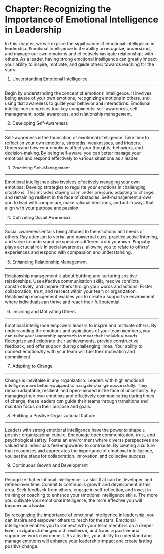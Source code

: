 Chapter: Recognizing the Importance of Emotional Intelligence in Leadership
===========================================================================

In this chapter, we will explore the significance of emotional intelligence in leadership. Emotional intelligence is the ability to recognize, understand, and manage our own emotions and effectively navigate relationships with others. As a leader, having strong emotional intelligence can greatly impact your ability to inspire, motivate, and guide others towards reaching for the stars.

1. Understanding Emotional Intelligence
---------------------------------------

Begin by understanding the concept of emotional intelligence. It involves being aware of your own emotions, recognizing emotions in others, and using that awareness to guide your behavior and interactions. Emotional intelligence comprises four key components: self-awareness, self-management, social awareness, and relationship management.

2. Developing Self-Awareness
----------------------------

Self-awareness is the foundation of emotional intelligence. Take time to reflect on your own emotions, strengths, weaknesses, and triggers. Understand how your emotions affect your thoughts, behaviors, and decision-making. By being self-aware, you can better manage your emotions and respond effectively to various situations as a leader.

3. Practicing Self-Management
-----------------------------

Emotional intelligence also involves effectively managing your own emotions. Develop strategies to regulate your emotions in challenging situations. This includes staying calm under pressure, adapting to change, and remaining resilient in the face of obstacles. Self-management allows you to lead with composure, make rational decisions, and act in ways that align with your purpose and passion.

4. Cultivating Social Awareness
-------------------------------

Social awareness entails being attuned to the emotions and needs of others. Pay attention to verbal and nonverbal cues, practice active listening, and strive to understand perspectives different from your own. Empathy plays a crucial role in social awareness, allowing you to relate to others' experiences and respond with compassion and understanding.

5. Enhancing Relationship Management
------------------------------------

Relationship management is about building and nurturing positive relationships. Use effective communication skills, resolve conflicts constructively, and inspire others through your words and actions. Foster collaboration, trust, and respect within your team or organization. Relationship management enables you to create a supportive environment where individuals can thrive and reach their full potential.

6. Inspiring and Motivating Others
----------------------------------

Emotional intelligence empowers leaders to inspire and motivate others. By understanding the emotions and aspirations of your team members, you can tailor your leadership approach to meet their individual needs. Recognize and celebrate their achievements, provide constructive feedback, and offer support during challenging times. Your ability to connect emotionally with your team will fuel their motivation and commitment.

7. Adapting to Change
---------------------

Change is inevitable in any organization. Leaders with high emotional intelligence are better equipped to navigate change successfully. They remain adaptable, resilient, and open-minded in the face of uncertainty. By managing their own emotions and effectively communicating during times of change, these leaders can guide their teams through transitions and maintain focus on their purpose and goals.

8. Building a Positive Organizational Culture
---------------------------------------------

Leaders with strong emotional intelligence have the power to shape a positive organizational culture. Encourage open communication, trust, and psychological safety. Foster an environment where diverse perspectives are valued and individuals feel empowered to contribute. By creating a culture that recognizes and appreciates the importance of emotional intelligence, you set the stage for collaboration, innovation, and collective success.

9. Continuous Growth and Development
------------------------------------

Recognize that emotional intelligence is a skill that can be developed and refined over time. Commit to continuous growth and development in this area. Seek feedback from others, engage in self-reflection, and invest in training or coaching to enhance your emotional intelligence skills. The more you cultivate your emotional intelligence, the more effective you will become as a leader.

By recognizing the importance of emotional intelligence in leadership, you can inspire and empower others to reach for the stars. Emotional intelligence enables you to connect with your team members on a deeper level, navigate challenges with resilience, and foster a positive and supportive work environment. As a leader, your ability to understand and manage emotions will enhance your leadership impact and create lasting positive change.
